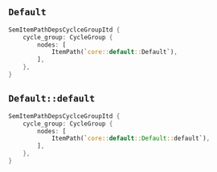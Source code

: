 ## `Default`

```rust
SemItemPathDepsCyclceGroupItd {
    cycle_group: CycleGroup {
        nodes: [
            ItemPath(`core::default::Default`),
        ],
    },
}
```

## `Default::default`

```rust
SemItemPathDepsCyclceGroupItd {
    cycle_group: CycleGroup {
        nodes: [
            ItemPath(`core::default::Default::default`),
        ],
    },
}
```
